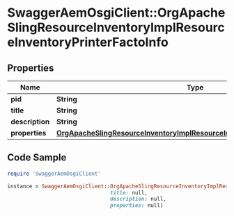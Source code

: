 # SwaggerAemOsgiClient::OrgApacheSlingResourceInventoryImplResourceInventoryPrinterFactoInfo

## Properties

Name | Type | Description | Notes
------------ | ------------- | ------------- | -------------
**pid** | **String** |  | [optional] 
**title** | **String** |  | [optional] 
**description** | **String** |  | [optional] 
**properties** | [**OrgApacheSlingResourceInventoryImplResourceInventoryPrinterFactoProperties**](OrgApacheSlingResourceInventoryImplResourceInventoryPrinterFactoProperties.md) |  | [optional] 

## Code Sample

```ruby
require 'SwaggerAemOsgiClient'

instance = SwaggerAemOsgiClient::OrgApacheSlingResourceInventoryImplResourceInventoryPrinterFactoInfo.new(pid: null,
                                 title: null,
                                 description: null,
                                 properties: null)
```


